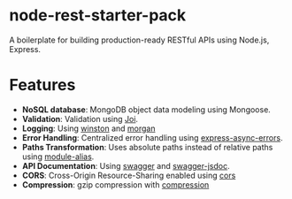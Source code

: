# node-rest-starter-pack

A boilerplate for building production-ready RESTful APIs using Node.js, Express.

# Features

- **NoSQL database**: MongoDB object data modeling using Mongoose.
- **Validation**: Validation using [Joi](https://github.com/sideway/joi).
- **Logging**: Using [winston](https://www.npmjs.com/package/winston) and [morgan](https://www.npmjs.com/package/morgan)
- **Error Handling**: Centralized error handling using [express-async-errors](https://www.npmjs.com/package/express-async-errors).
- **Paths Transformation**: Uses absolute paths instead of relative paths using [module-alias](https://www.npmjs.com/package/module-alias).
- **API Documentation**: Using [swagger](https://www.npmjs.com/package/swagger-ui-express) and [swagger-jsdoc](https://www.npmjs.com/package/swagger-jsdoc).
- **CORS**: Cross-Origin Resource-Sharing enabled using [cors](https://www.npmjs.com/package/cors)
- **Compression**: gzip compression with [compression](https://www.npmjs.com/package/compression)
